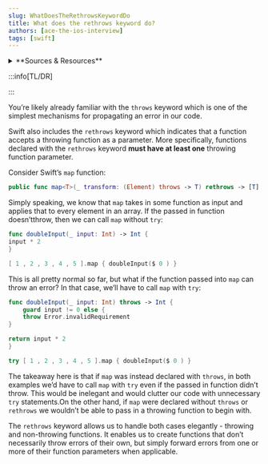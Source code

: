 ```yaml
---
slug: WhatDoesTheRethrowsKeywordDo
title: What does the rethrows keyword do?
authors: [ace-the-ios-interview]
tags: [swift]
---
```


<details>
  <summary>**Sources & Resources**</summary>

  **Main Source:** [Ace the iOS Interview](https://aryamansharda.gumroad.com/l/tcvck)

  **Additional Sources:**

  **Further Reading:**

</details>

:::info[TL/DR]

:::

You’re likely already familiar with the `throws` keyword which is one of the simplest mechanisms for propagating an error in our code.

Swift also includes the `rethrows` keyword which indicates that a function accepts a throwing function as a parameter. More specifically, functions declared with the `rethrows` keyword **must have at least one** throwing function parameter.

Consider Swift’s `map` function:

```swift
public func map<T>(_ transform: (Element) throws -> T) rethrows -> [T]
```

Simply speaking, we know that `map` takes in some function as input and applies that to every element in an array. If the passed in function doesn’tthrow, then we can call `map` without `try`:

```swift
func doubleInput(_ input: Int) -> Int {
input * 2
}

[ 1 , 2 , 3 , 4 , 5 ].map { doubleInput($ 0 ) }
```
This is all pretty normal so far, but what if the function passed into `map` can throw an error? In that case, we’ll have to call `map` with `try`:

```swift
func doubleInput(_ input: Int) throws -> Int {
    guard input != 0 else {
    throw Error.invalidRequirement
}

return input * 2
}

try [ 1 , 2 , 3 , 4 , 5 ].map { doubleInput($ 0 ) }
```
The takeaway here is that if `map` was instead declared with `throws`, in both examples we’d have to call `map` with `try` even if the passed in function didn’t throw. This would be inelegant and would clutter our code with unnecessary `try` statements.On the other hand, if `map` were declared without `throws` or `rethrows` we wouldn’t be able to pass in a throwing function to begin with.

The `rethrows` keyword allows us to handle both cases elegantly - throwing and non-throwing functions. It enables us to create functions that don’t necessarily throw errors of their own, but simply forward errors from one or more of their function parameters when applicable.
